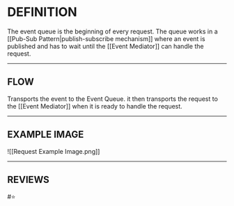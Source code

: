 # DEFINITION
The event queue is the beginning of every request. The queue works in a [[Pub-Sub Pattern|publish-subscribe mechanism]] where an event is published and has to wait until the [[Event Mediator]] can handle the request.

---
## FLOW
Transports the event to the Event Queue. it then transports the request to the [[Event Mediator]] when it is ready to handle the request.

---
## EXAMPLE IMAGE
![[Request Example Image.png]]

---
## REVIEWS
#⭐